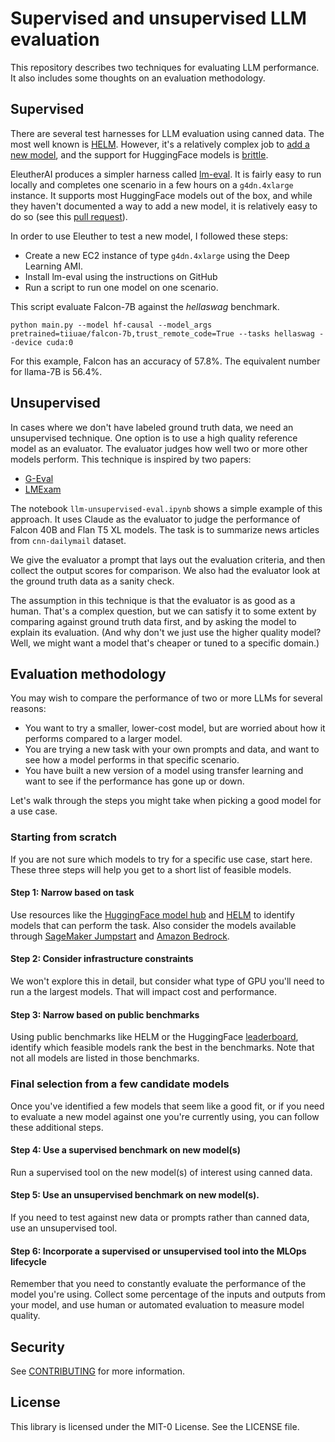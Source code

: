 # Supervised and unsupervised LLM evaluation

This repository describes two techniques for evaluating LLM performance. It also includes some thoughts on an evaluation methodology.

## Supervised

There are several test harnesses for LLM evaluation using canned data. The most well known is [HELM](https://crfm.stanford.edu/helm/latest/). However, it's a relatively complex job to [add a new model](https://crfm-helm.readthedocs.io/en/latest/adding_new_models/), and the support for HuggingFace models is [brittle](https://github.com/stanford-crfm/helm/issues/1501).

EleutherAI produces a simpler harness called [lm-eval](https://github.com/EleutherAI/lm-evaluation-harness). It is fairly easy to run locally and completes one scenario in a few hours on a `g4dn.4xlarge` instance. It supports most HuggingFace models out of the box, and while they haven't documented a way to add a new model, it is relatively easy to do so (see this [pull request](https://github.com/EleutherAI/lm-evaluation-harness/pull/562/files)).

In order to use Eleuther to test a new model, I followed these steps:

* Create a new EC2 instance of type `g4dn.4xlarge` using the Deep Learning AMI.
* Install lm-eval using the instructions on GitHub
* Run a script to run one model on one scenario.

This script evaluate Falcon-7B against the _hellaswag_ benchmark.

    python main.py --model hf-causal --model_args pretrained=tiiuae/falcon-7b,trust_remote_code=True --tasks hellaswag --device cuda:0

For this example, Falcon has an accuracy of 57.8%. The equivalent number for llama-7B is 56.4%.

## Unsupervised

In cases where we don't have labeled ground truth data, we need an unsupervised technique. One option is to use a high quality reference model as an evaluator. The evaluator judges how well two or more other models perform. This technique is inspired by two papers:

* [G-Eval](https://arxiv.org/abs/2303.16634)
* [LMExam](https://lmexam.com/)

The notebook `llm-unsupervised-eval.ipynb` shows a simple example of this approach. It uses Claude as the evaluator to judge the performance of Falcon 40B and Flan T5 XL models. The task is to summarize news articles from `cnn-dailymail` dataset. 

We give the evaluator a prompt that lays out the evaluation criteria, and then collect the output scores for comparison. We also had the evaluator look at the ground truth data as a sanity check.

The assumption in this technique is that the evaluator is as good as a human. That's a complex question, but we can satisfy it to some extent by comparing against ground truth data first, and by asking the model to explain its evaluation. (And why don't we just use the higher quality model? Well, we might want a model that's cheaper or tuned to a specific domain.)

## Evaluation methodology

You may wish to compare the performance of two or more LLMs for several reasons:

* You want to try a smaller, lower-cost model, but are worried about how it performs compared to a larger model.
* You are trying a new task with your own prompts and data, and want to see how a model performs in that specific scenario.
* You have built a new version of a model using transfer learning and want to see if the performance has gone up or down.

Let's walk through the steps you might take when picking a good model for a use case. 

### Starting from scratch

If you are not sure which models to try for a specific use case, start here. These three steps will help you get to a short list of feasible models.

#### Step 1: Narrow based on task

Use resources like the [HuggingFace model hub](https://huggingface.co/models) and [HELM](https://crfm.stanford.edu/helm/latest/?groups=1) to identify models that can perform the task. Also consider the models available through [SageMaker Jumpstart](https://docs.aws.amazon.com/sagemaker/latest/dg/jumpstart-foundation-models-choose.html) and [Amazon Bedrock](https://aws.amazon.com/bedrock/).

#### Step 2: Consider infrastructure constraints

We won't explore this in detail, but consider what type of GPU you'll need to run a the largest models. That will impact cost and performance.

#### Step 3: Narrow based on public benchmarks

Using public benchmarks like HELM or the HuggingFace [leaderboard](https://huggingface.co/spaces/HuggingFaceH4/open_llm_leaderboard), identify which feasible models rank the best in the benchmarks. Note that not all models are listed in those benchmarks. 

### Final selection from a few candidate models

Once you've identified a few models that seem like a good fit, or if you need to evaluate a new model against one you're currently using, you can follow these additional steps.

#### Step 4: Use a supervised benchmark on new model(s)

Run a supervised tool on the new model(s) of interest using canned data.

#### Step 5: Use an unsupervised benchmark on new model(s).

If you need to test against new data or prompts rather than canned data, use an unsupervised tool.

#### Step 6: Incorporate a supervised or unsupervised tool into the MLOps lifecycle

Remember that you need to constantly evaluate the performance of the model you're using. Collect some percentage of the inputs and outputs from your model, and use human or automated evaluation to measure model quality.

## Security

See [CONTRIBUTING](CONTRIBUTING.md#security-issue-notifications) for more information.

## License

This library is licensed under the MIT-0 License. See the LICENSE file.
